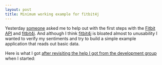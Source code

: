 ```yaml
---
layout: post
title: Minimum working example for fitbit4j
---
```


Yesterday [someone][0] asked me to help out with the first steps with the [Fitbit API][1] and [fitbit4j][2]. And although I think [fitbit4j][2] is bloated almost to unusability I wanted to verify my sentiments and try to build a simple example application that reads out basic data.

Here is what I got [after revisiting the help I got from the development group][3] when I started:

<script src="https://gist.github.com/2829240.js"> </script>

[0]: http://orange.imlab.cc/
[1]: http://dev.fitbit.com/
[2]: https://github.com/Fitbit/fitbit4j
[3]: https://groups.google.com/d/topic/fitbit-api/9Y6IANPM5qU/discussion
